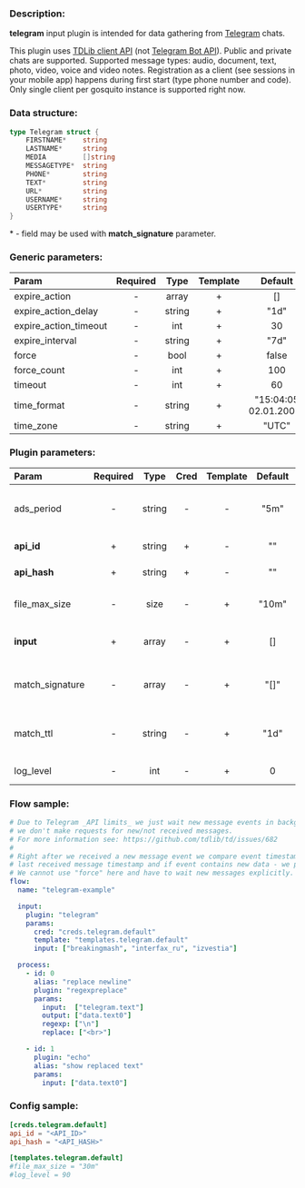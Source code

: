 ### Description:

**telegram** input plugin is intended for data gathering from [Telegram](https://telegram.org/) chats.    
  
This plugin uses [TDLib client API](https://core.telegram.org/tdlib) (not [Telegram Bot API](https://core.telegram.org/bots/api)). Public and private chats are supported. Supported message types: audio, document, text, photo, video, voice and video notes. Registration as a client (see sessions in your mobile app) happens during first start (type phone number and code). Only single client per gosquito instance is supported right now.

### Data structure:

```go
type Telegram struct {
	FIRSTNAME*    string
	LASTNAME*     string
	MEDIA         []string
	MESSAGETYPE*  string
	PHONE*        string
	TEXT*         string
	URL*          string
	USERNAME*     string
	USERTYPE*     string
}
```

&ast; - field may be used with **match_signature** parameter.

### Generic parameters:

| Param                 | Required |  Type  | Template |        Default        |
|:----------------------|:--------:|:------:|:--------:|:---------------------:|
| expire_action         |    -     | array  |    +     |          []           |
| expire_action_delay   |    -     | string |    +     |         "1d"          |
| expire_action_timeout |    -     |  int   |    +     |          30           |
| expire_interval       |    -     | string |    +     |         "7d"          |
| force                 |    -     |  bool  |    +     |         false         |
| force_count           |    -     |  int   |    +     |          100          |
| timeout               |    -     |  int   |    +     |          60           |
| time_format           |    -     | string |    +     | "15:04:05 02.01.2006" |
| time_zone             |    -     | string |    +     |         "UTC"         |


### Plugin parameters:

| Param           | Required |  Type  | Cred | Template | Default |      Example       | Description                                                                                                |
|:----------------|:--------:|:------:|:----:|:--------:|:-------:|:------------------:|:-----------------------------------------------------------------------------------------------------------|
| ads_period      |    -     | string |  -   |    -     |  "5m"   |        "1h"        | [Sponsored messages](https://core.telegram.org/api/sponsored-messages) receiving interval.                 |
| **api_id**      |    +     | string |  +   |    -     |   ""    |         ""         | [Telegram Apps](https://core.telegram.org/api/obtaining_api_id)                                            |
| **api_hash**    |    +     | string |  +   |    -     |   ""    |         ""         | [Telegram Apps](https://core.telegram.org/api/obtaining_api_id)                                            |
| file_max_size   |    -     |  size  |  -   |    +     |  "10m"  |        "1g"        | Maximum file size for download.                                                                            |
| **input**       |    +     | array  |  -   |    +     |   []    |  ["breakingmash"]  | List of Telegram chats.                                                                                    |
| match_signature |    -     | array  |  -   |    +     |  "[]"   | ["source", "time"] | Match new messages by signature.                                                                           |
| match_ttl       |    -     | string |  -   |    +     |  "1d"   |       "24h"        | TTL (Time To Live) for matched signatures.                                                                 |
| log_level       |    -     |  int   |  -   |    +     |    0    |         90         | [TDLib Log Level](https://core.telegram.org/tdlib/docs/classtd_1_1td__api_1_1set_log_verbosity_level.html) |


### Flow sample:

```yaml
# Due to Telegram _API limits_ we just wait new message events in background,
# we don't make requests for new/not received messages.
# For more information see: https://github.com/tdlib/td/issues/682
#
# Right after we received a new message event we compare event timestamp with
# last received message timestamp and if event contains new data - we process new data.
# We cannot use "force" here and have to wait new messages explicitly.
flow:
  name: "telegram-example"

  input:
    plugin: "telegram"
    params:
      cred: "creds.telegram.default"
      template: "templates.telegram.default"
      input: ["breakingmash", "interfax_ru", "izvestia"]

  process:
    - id: 0
      alias: "replace newline"
      plugin: "regexpreplace"
      params:
        input:  ["telegram.text"]
        output: ["data.text0"]
        regexp: ["\n"]
        replace: ["<br>"]

    - id: 1
      plugin: "echo"
      alias: "show replaced text"
      params:
        input: ["data.text0"]

```


### Config sample:

```toml
[creds.telegram.default]
api_id = "<API_ID>"
api_hash = "<API_HASH>"

[templates.telegram.default]
#file_max_size = "30m"
#log_level = 90
```


